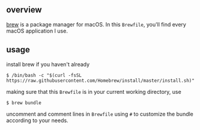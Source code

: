## overview
[brew](https://brew.sh/) is a package manager for macOS. In this `Brewfile`, you'll find every macOS application I use.

## usage
install brew if you haven't already

```console
$ /bin/bash -c "$(curl -fsSL https://raw.githubusercontent.com/Homebrew/install/master/install.sh)"
```

making sure that this `Brewfile` is in your current working directory, use

```console
$ brew bundle
```

uncomment and comment lines in `Brewfile` using `#` to customize the bundle according to your needs.
